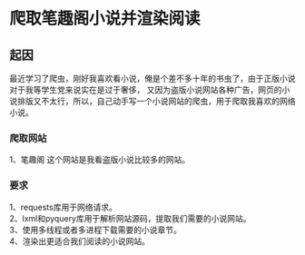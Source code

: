 # 爬取笔趣阁小说并渲染阅读

## 起因
最近学习了爬虫，刚好我喜欢看小说，俺是个差不多十年的书虫了，由于正版小说对于我等学生党来说实在是过于奢侈，
又因为盗版小说网站各种广告，网页的小说排版又不太行，所以，自己动手写一个小说网站的爬虫，用于爬取我喜欢的网络小说。

### 爬取网站
1、笔趣阁
这个网站是我看盗版小说比较多的网站。

### 要求
1、requests库用于网络请求。  
2、lxml和pyquery库用于解析网站源码，提取我们需要的小说网站。  
3、使用多线程或者多进程下载需要的小说章节。  
4、渲染出更适合我们阅读的小说网站。

